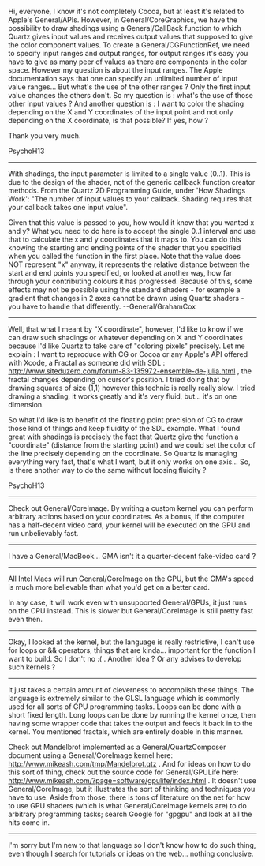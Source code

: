 

Hi, everyone,
I know it's not completely Cocoa, but at least it's related to Apple's General/APIs.
However, in General/CoreGraphics, we have the possibility to draw shadings using a General/CallBack function to which Quartz gives input values and receives output values that supposed to give the color component values.
To create a General/CGFunctionRef, we need to specify input ranges and output ranges, for output ranges it's easy you have to give as many peer of values as there are components in the color space. However my question is about the input ranges. The Apple documentation says that one can specify an unlimited number of input value ranges... But what's the use of the other ranges ? Only the first input value changes the others don't.
So my question is : what's the use of those other input values ? And another question is : I want to color the shading depending on the X and Y coordinates of the input point and not only depending on the X coordinate, is that possible? If yes, how ?

Thank you very much.

PsychoH13

----

With shadings, the input parameter is limited to a single value (0..1). This is due to the design of the shader, not of the generic callback function creator methods. From the Quartz 2D Programming Guide, under 'How Shadings Work': "The number of input values to your callback. Shading requires that your callback takes one input value".

Given that this value is passed to you, how would it know that you wanted x and y? What you need to do here is to accept the single 0..1 interval and use that to calculate the x and y coordinates that it maps to. You can do this knowing the starting and ending points of the shader that you specified when you called the function in the first place. Note that the value does NOT represent "x" anyway, it represents the relative distance between the start and end points you specified, or looked at another way, how far through your contributing colours it has progressed. Because of this, some effects may not be possible using the standard shaders - for example a gradient that changes in 2 axes cannot be drawn using Quartz shaders - you have to handle that differently. --General/GrahamCox 

----

Well, that what I meant by "X coordinate", however, I'd like to know if we can draw such shadings or whatever depending on X and Y coordinates because I'd like Quartz to take care of "coloring pixels" precisely. Let me explain :
I want to reproduce with CG or Cocoa or any Apple's API offered with Xcode, a Fractal as someone did with SDL : http://www.siteduzero.com/forum-83-135972-ensemble-de-julia.html , the fractal changes depending on cursor's position. I tried doing that by drawing squares of size (1,1) however this technic is really really slow. I tried drawing a shading, it works greatly and it's very fluid, but... it's on one dimension. 

So what I'd like is to benefit of the floating point precision of CG to draw those kind of things and keep fluidity of the SDL example.
What I found great with shadings is precisely the fact that Quartz give the function a "coordinate" (distance from the starting point) and we could set the color of the line precisely depending on the coordinate. So Quartz is managing everything very fast, that's what I want, but it only works on one axis...
So, is there another way to do the same without loosing fluidity ?

PsychoH13

----
Check out General/CoreImage. By writing a custom kernel you can perform arbitrary actions based on your coordinates. As a bonus, if the computer has a half-decent video card, your kernel will be executed on the GPU and run unbelievably fast.

----
I have a General/MacBook... GMA isn't it a quarter-decent fake-video card ?

----
All Intel Macs will run General/CoreImage on the GPU, but the GMA's speed is much more believable than what you'd get on a better card.

In any case, it will work even with unsupported General/GPUs, it just runs on the CPU instead. This is slower but General/CoreImage is still pretty fast even then.

----
Okay, I looked at the kernel, but the language is really restrictive, I can't use for loops or && operators, things that are kinda... important for the function I want to build. So I don't no :( . Another idea ? Or any advises to develop such kernels ?

----
It just takes a certain amount of cleverness to accomplish these things. The language is extremely similar to the GLSL language which is commonly used for all sorts of GPU programming tasks. Loops can be done with a short fixed length. Long loops can be done by running the kernel once, then having some wrapper code that takes the output and feeds it back in to the kernel. You mentioned fractals, which are entirely doable in this manner.

Check out Mandelbrot implemented as a General/QuartzComposer document using a General/CoreImage kernel here: http://www.mikeash.com/tmp/Mandelbrot.qtz . And for ideas on how to do this sort of thing, check out the source code for General/GPULife here: http://www.mikeash.com/?page=software/gpulife/index.html . It doesn't use General/CoreImage, but it illustrates the sort of thinking and techniques you have to use. Aside from those, there is tons of literature on the net for how to use GPU shaders (which is what General/CoreImage kernels are) to do arbitrary programming tasks; search Google for "gpgpu" and look at all the hits come in.

----
I'm sorry but I'm new to that language so I don't know how to do such thing, even though I search for tutorials or ideas on the web... nothing conclusive.